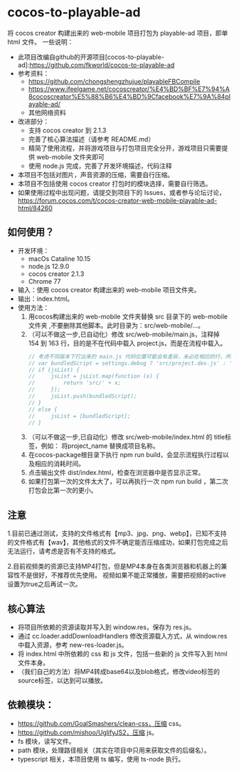 # cocos-to-playable-ad
将 cocos creator 构建出来的 web-mobile 项目打包为 playable-ad 项目，即单 html 文件。
一些说明：
- 此项目改编自github的开源项目[cocos-to-playable-ad]:https://github.com/fkworld/cocos-to-playable-ad
- 参考资料：
    - https://github.com/chongshengzhujue/playableFBCompile
    - https://www.ifeelgame.net/cocoscreator/%E4%BD%BF%E7%94%A8cocoscreator%E5%88%B6%E4%BD%9Cfacebook%E7%9A%84playable-ad/
    - 其他网络资料
- 改进部分：
    - 支持 cocos creator 到 2.1.3
    - 完善了核心算法描述（请参考 README.md）
    - 精简了使用流程，并将游戏项目与打包项目完全分开，游戏项目只需要提供 web-mobile 文件夹即可
    - 使用 node.js 完成，完善了开发环境描述，代码注释
- 本项目不包括对图片，声音资源的压缩，需要自行压缩。
- 本项目不包括使用 cocos creator 打包时的模块选择，需要自行筛选。
- 如果使用过程中出现问题，请提交到项目下的 Issues，或者参与论坛讨论，https://forum.cocos.com/t/cocos-creator-web-mobile-playable-ad-html/84260

## 如何使用？
- 开发环境：
    - macOs Cataline 10.15
    - node.js 12.9.0
    - cocos creator 2.1.3
    - Chrome 77
- 输入：使用 cocos creator 构建出来的 web-mobile 项目文件夹。
- 输出：index.html。
- 使用方法：
    1. 用cocos构建出来的 web-mobile 文件夹替换 src 目录下的 web-mobile文件夹 ,不要删除其他脚本。此时目录为：src/web-mobile/...。
    2. （可以不做这一步,已自动化）修改 src/web-mobile/main.js，注释掉 154 到 163 行，目的是不在代码中载入 project.js，而是在流程中载入。
        ```javascript
        // 考虑不同版本下打出来的 main.js 代码位置可能会有差异，未必在相应的行，所以我把需要注释掉的代码补充进来。
        // var bundledScript = settings.debug ? 'src/project.dev.js' : 'src/project.js';
        // if (jsList) {
        //     jsList = jsList.map(function (x) {
        //         return 'src/' + x;
        //     });
        //     jsList.push(bundledScript);
        // }
        // else {
        //     jsList = [bundledScript];
        // }
        ```
    3. （可以不做这一步,已自动化）修改 src/web-mobile/index.html 的 title标签，例如： <title>Cocos Creator | project_name</title> 将project_name 替换成项目名称。
    4. 在cocos-package根目录下执行 npm run build，会显示流程执行过程以及相应的消耗时间。
    5. 点击输出文件 dist/index.html，检查在浏览器中是否显示正常。
    6. 如果打包第一次的文件太大了，可以再执行一次 npm run build ，第二次打包会比第一次的更小。

## 注意
 1.目前已通过测试，支持的文件格式有【mp3、jpg、png、webp】，已知不支持的文件格式有【wav】，其他格式的文件不确定能否压缩成功，如果打包完成之后无法运行，请考虑是否有不支持的格式。

 2.目前视频类的资源已支持MP4打包，但是MP4本身在各类浏览器和机器上的兼容性不是很好，不推荐优先使用。 视频如果不能正常播放，需要把视频的active设置为true之后再试一次。

## 核心算法
- 将项目所依赖的资源读取并写入到 window.res，保存为 res.js。
- 通过 cc.loader.addDownloadHandlers 修改资源载入方式，从 window.res 中载入资源，参考 new-res-loader.js。
- 将 index.html 中所依赖的 css 和 js 文件，包括一些新的 js 文件写入到 html 文件本身。
- （我们自己的方法）将MP4转成base64以及blob格式，修改video标签的source标签，以达到可以播放。

## 依赖模块：
- https://github.com/GoalSmashers/clean-css，压缩 css。
- https://github.com/mishoo/UglifyJS2，压缩 js。
- fs 模块，读写文件。
- path 模块，处理路径相关（其实在项目中只用来获取文件的后缀名）。
- typescript 相关，本项目使用 ts 编写，使用 ts-node 执行。

